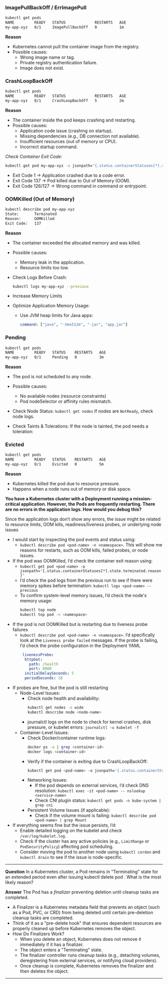 ### ImagePullBackOff / ErrImagePull ###
```bash
kubectl get pods
NAME         READY   STATUS             RESTARTS   AGE
my-app-xyz   0/1     ImagePullBackOff   0          1m
```

**Reason**
- Kubernetes cannot pull the container image from the registry.
- Possible causes:
  - Wrong image name or tag.
  - Private registry authentication failure.
  - Image does not exist.
 
### CrashLoopBackOff ###
```bash
kubectl get pods
NAME         READY   STATUS             RESTARTS   AGE
my-app-xyz   0/1     CrashLoopBackOff   5          2m
```

**Reason**
- The container inside the pod keeps crashing and restarting.
- Possible causes:
  - Application code issue (crashing on startup).
  - Missing dependencies (e.g., DB connection not available).
  - Insufficient resources (out of memory or CPU).
  - Incorrect startup command.

*Check Container Exit Code:*
```bash
kubectl get pod my-app-xyz -o jsonpath="{.status.containerStatuses[*].state.waiting.reason}"
```
  - Exit Code 1 → Application crashed due to a code error.
  - Exit Code 137 → Pod killed due to Out of Memory (OOM).
  - Exit Code 126/127 → Wrong command in command or entrypoint.

### OOMKilled (Out of Memory) ###
```bash
kubectl describe pod my-app-xyz
State:       Terminated
Reason:      OOMKilled
Exit Code:   137
```

**Reason**
- The container exceeded the allocated memory and was killed.
- Possible causes:
  - Memory leak in the application.
  - Resource limits too low.
 
- Check Logs Before Crash:
  ```bash
  kubectl logs my-app-xyz --previous
  ```
- Increase Memory Limits
- Optimize Application Memory Usage:
  - Use JVM heap limits for Java apps:
    ```yaml
    command: ["java", "-Xmx512m", "-jar", "app.jar"]
    ```

### Pending ###
```bash
kubectl get pods
NAME         READY   STATUS    RESTARTS   AGE
my-app-xyz   0/1     Pending   0          3m
```

**Reason**
- The pod is not scheduled to any node.
- Possible causes:
  - No available nodes (resource constraints)
  - Pod nodeSelector or affinity rules mismatch.
 
- Check Node Status: `kubectl get nodes` If nodes are `NotReady`, check node logs.
- Check Taints & Tolerations: If the node is tainted, the pod needs a toleration:

### Evicted ###
```bash
kubectl get pods
NAME         READY   STATUS    RESTARTS   AGE
my-app-xyz   0/1     Evicted   0          5m
```

**Reason**
- Kubernetes killed the pod due to resource pressure.
- Happens when a node runs out of memory or disk space.


**You have a Kubernetes cluster with a Deployment running a mission-critical application. However, the Pods are frequently restarting. There are no errors in the application logs. How would you debug this?**    

Since the application logs don’t show any errors, the issue might be related to resource limits, OOM kills, readiness/liveness probes, or underlying node issues
- I would start by inspecting the pod events and status using:
  - `kubectl describe pod <pod-name> -n <namespace>`. This will show me reasons for restarts, such as OOM kills, failed probes, or node issues.
- If the pod was OOMKilled, I’d check the container exit reason using:
  - `kubectl get pod <pod-name> -o jsonpath='{.status.containerStatuses[*].state.terminated.reason}'`
  - I’d check the pod logs from the previous run to see if there were memory spikes before termination: `kubectl logs <pod-name> --previous`
  - To confirm system-level memory issues, I’d check the node's memory usage:
    ```bash
    kubectl top node
    kubectl top pod -n <namespace>
    ```
- If the pod is not OOMKilled but is restarting due to liveness probe failures
  - `kubectl describe pod <pod-name> -n <namespace>`. I’d specifically look at the `Liveness probe failed` messages. If the probe is failing, I’d check the probe configuration in the Deployment YAML
    ```yaml
     livenessProbe:
      httpGet:
        path: /health
        port: 8080
      initialDelaySeconds: 5
      periodSeconds: 10
    ```
- If probes are fine, but the pod is still restarting
  - Node-Level Issues:
    - Check node health and availability:
      ```bash
      kubectl get nodes -o wide
      kubectl describe node <node-name>
      ```
    - journalctl logs on the node to check for kernel crashes, disk pressure, or kubelet errors: `journalctl -u kubelet -f`
  - Container-Level Issues:
    - Check Docker/container runtime logs:
      ```bash
      docker ps -a | grep <container-id>
      docker logs <container-id>
      ```
    - Verify if the container is exiting due to CrashLoopBackOff:
      ```bash
      kubectl get pod <pod-name> -o jsonpath='{.status.containerStatuses[*].state.waiting.reason}'
      ```
    - Networking Issues:
      - If the pod depends on external services, I’d check DNS resolution: `kubectl exec -it <pod-name> -- nslookup <service-name>`
      - Check CNI plugin status: `kubectl get pods -n kube-system | grep cni`
    - Persistent Volume Issues (if applicable):
      - Check if the volume mount is failing: `kubectl describe pod <pod-name> | grep Mount`
- If everything seems fine but the issue persists, I’d:
  - Enable detailed logging on the kubelet and check `/var/log/kubelet.log`.
  - Check if the cluster has any active policies (e.g., `LimitRange` or `PodSecurityPolicy`) affecting pod scheduling.
  - Consider moving the pod to another node using `kubectl cordon` and `kubectl drain` to see if the issue is node-specific.
 
---

**Question** In a Kubernetes cluster, a Pod remains in "Terminating" state for an extended period even after issuing kubectl delete pod <pod-name>. What is the most likely reason?

**Answer** The Pod has a *finalizer* preventing deletion until cleanup tasks are completed.
- A Finalizer is a Kubernetes metadata field that prevents an object (such as a Pod, PVC, or CRD) from being deleted until certain pre-deletion cleanup tasks are completed.
- Think of it as a "pre-delete hook" that ensures dependent resources are properly cleaned up before Kubernetes removes the object.
- How Do Finalizers Work?
  - When you delete an object, Kubernetes does not remove it immediately if it has a finalizer.
  - The object enters a "Terminating" state.
  - The finalizer controller runs cleanup tasks (e.g., detaching volumes, deregistering from external services, or notifying cloud providers).
  - Once cleanup is complete, Kubernetes removes the finalizer and then deletes the object.

---

